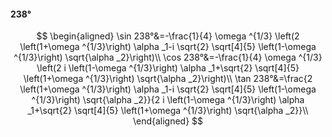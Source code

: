 #### 238°

$$
\begin{aligned}
\sin 238°&=-\frac{1}{4} \omega ^{1/3} \left(2 \left(1+\omega ^{1/3}\right) \alpha _1-i \sqrt{2} \sqrt[4]{5} \left(1-\omega ^{1/3}\right) \sqrt{\alpha _2}\right)\\
\cos 238°&=-\frac{1}{4} \omega ^{1/3} \left(2 i \left(1-\omega ^{1/3}\right) \alpha _1+\sqrt{2} \sqrt[4]{5} \left(1+\omega ^{1/3}\right) \sqrt{\alpha _2}\right)\\
\tan 238°&=\frac{2 \left(1+\omega ^{1/3}\right) \alpha _1-i \sqrt{2} \sqrt[4]{5} \left(1-\omega ^{1/3}\right) \sqrt{\alpha _2}}{2 i \left(1-\omega ^{1/3}\right)
\alpha _1+\sqrt{2} \sqrt[4]{5} \left(1+\omega ^{1/3}\right) \sqrt{\alpha _2}}\\
\end{aligned}
$$

